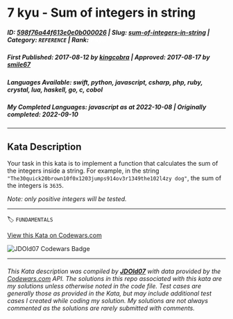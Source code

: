 # 7 kyu - Sum of integers in string

##### **ID**: [598f76a44f613e0e0b000026](https://www.codewars.com/kata/598f76a44f613e0e0b000026) | **Slug**: [sum-of-integers-in-string](https://www.codewars.com/kata/598f76a44f613e0e0b000026) | **Category**: `REFERENCE` | **Rank**: <span style="color:white">7 kyu</span>

##### **First Published**: 2017-08-12 ***by*** [kingcobra](https://www.codewars.com/users/kingcobra) | **Approved**: 2017-08-17 ***by*** [smile67](https://www.codewars.com/users/smile67)

##### **Languages Available**: swift, python, javascript, csharp, php, ruby, crystal, lua, haskell, go, c, cobol

##### **My Completed Languages**: javascript ***as at*** 2022-10-08 | **Originally completed**: 2022-09-10

---

## Kata Description


Your task in this kata is to implement a function that calculates the sum of the integers inside a string. For example, in the string <code>"The30quick20brown10f0x1203jumps914ov3r1349the102l4zy dog"</code>, the sum of the integers is <code>3635</code>.



*Note: only positive integers will be tested.*

---


🏷 `FUNDAMENTALS`


[View this Kata on Codewars.com](https://www.codewars.com/kata/598f76a44f613e0e0b000026)

![](https://www.codewars.com/users/jdold07/badges/large "JDOld07 Codewars Badge")

---

###### *This Kata description was compiled by [**JDOld07**](https://tpstech.dev) with data provided by the [Codewars.com](https://www.codewars.com) API.  The solutions in this repo associated with this kata are my solutions unless otherwise noted in the code file.  Test cases are generally those as provided in the Kata, but may include additional test cases I created while coding my solution.  My solutions are not always commented as the solutions are rarely submitted with comments.*
